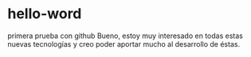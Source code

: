 # hello-word
primera prueba con github
Bueno, estoy muy interesado en todas estas nuevas tecnologías y creo poder aportar mucho al desarrollo de éstas.
